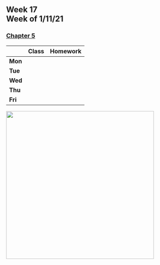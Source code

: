 <meta http-equiv="refresh" content="300"/>

## Week 17<br>Week of 1/11/21

### [Chapter 5](/ap/curriculum/5)

|         | Class | Homework |
| ------- | ----- | -------- |
| **Mon** |       |          |
| **Tue** |       |          |
| **Wed** |       |          |
| **Thu** |       |          |
| **Fri** |       |          |

<img src="" alt="" height="400">
